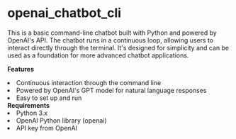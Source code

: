 # openai_chatbot_cli
This is a basic command-line chatbot built with Python and powered by OpenAI's API. The chatbot runs in a continuous loop, allowing users to interact directly through the terminal. It's designed for simplicity and can be used as a foundation for more advanced chatbot applications.

<b>Features</b>
<li>Continuous interaction through the command line</li>
<li>Powered by OpenAI's GPT model for natural language responses</li>
<li>Easy to set up and run</li>
<b>Requirements</b>
<li>Python 3.x</li>
<li>OpenAI Python library (openai)</li>
<li>API key from OpenAI</li>
